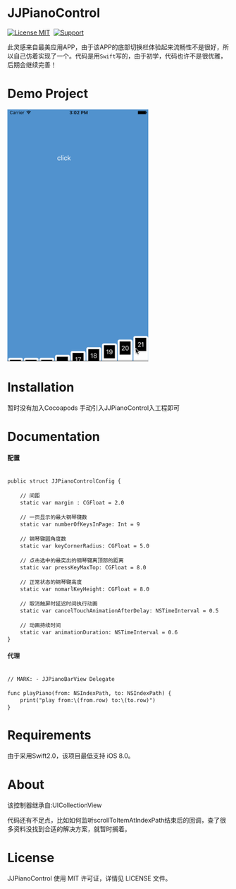 JJPianoControl
==============

[![License MIT](https://img.shields.io/badge/license-MIT-green.svg?style=flat)](https://raw.githubusercontent.com/JRJian/JJPianoControl/master/LICENSE)&nbsp;
[![Support](https://img.shields.io/badge/support-iOS%208%2B%20-blue.svg?style=flat)](https://www.apple.com/nl/ios/)&nbsp;


此灵感来自最美应用APP，由于该APP的底部切换栏体验起来流畅性不是很好，所以自己仿着实现了一个。代码是用`Swift`写的，由于初学，代码也许不是很优雅，后期会继续完善！


Demo Project
==============

<img src="https://github.com/JRJian/JJPianoControl/blob/master/Demo/Snapshots/piano.gif" width="320"><br/>


Installation
==============

暂时没有加入Cocoapods
手动引入JJPianoControl入工程即可


Documentation
==============
#### 配置

```

public struct JJPianoControlConfig {
    
    // 间距
    static var margin : CGFloat = 2.0
    
    // 一页显示的最大钢琴键数
    static var numberOfKeysInPage: Int = 9
    
    // 钢琴键圆角度数
    static var keyCornerRadius: CGFloat = 5.0
    
    // 点击选中的最突出的钢琴键离顶部的距离
    static var pressKeyMaxTop: CGFloat = 8.0
    
    // 正常状态的钢琴键高度
    static var nomarlKeyHeight: CGFloat = 8.0
    
    // 取消触屏时延迟时间执行动画
    static var cancelTouchAnimationAfterDelay: NSTimeInterval = 0.5
    
    // 动画持续时间
    static var animationDuration: NSTimeInterval = 0.6
}

```

#### 代理

```

// MARK: - JJPianoBarView Delegate
   
func playPiano(from: NSIndexPath, to: NSIndexPath) {
    print("play from:\(from.row) to:\(to.row)")
}

```

Requirements
==============
由于采用Swift2.0，该项目最低支持 iOS 8.0。


About
==============
该控制器继承自:UICollectionView

代码还有不足点，比如如何监听scrollToItemAtIndexPath结束后的回调，查了很多资料没找到合适的解决方案，就暂时搁着。

License
==============
JJPianoControl 使用 MIT 许可证，详情见 LICENSE 文件。

